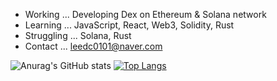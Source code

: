 
- Working ... Developing Dex on Ethereum & Solana network
- Learning ... JavaScript, React, Web3, Solidity, Rust
- Struggling ... Solana, Rust
- Contact ... leedc0101@naver.com

![Anurag's GitHub stats](https://github-readme-stats.vercel.app/api?username=leedc0101&count_private=true&show_icons=true&theme=github_dark&hide_border=true)
[![Top Langs](https://github-readme-stats.vercel.app/api/top-langs/?username=leedc0101&langs_count=3&theme=github_dark&hide_border=true)](https://github.com/anuraghazra/github-readme-stats)
